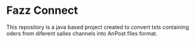 # Fazz Connect

This repository is a java based project created to convert txts containing oders from diferent salles channels into AnPost files format.

